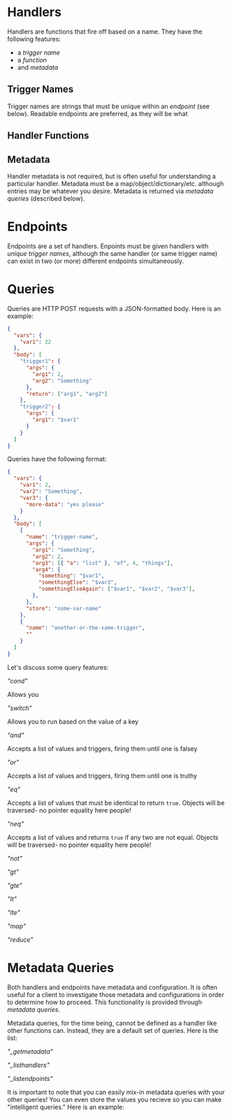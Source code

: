 # Handlers

Handlers are functions that fire off based on a name. They have the following
features:

- a _trigger name_
- a _function_
- and _metadata_

## Trigger Names

Trigger names are strings that must be unique within an _endpoint_ (see below).
Readable endpoints are preferred, as they will be what 

## Handler Functions

## Metadata

Handler metadata is not required, but is often useful for understanding a 
particular handler. Metadata must be a map/object/dictionary/etc. although
entries may be whatever you desire. Metadata is returned via _metadata queries_
(described below).

# Endpoints

Endpoints are a set of handlers. Enpoints must be given handlers with *unique 
trigger names*, although the same handler (or same trigger name) can exist in 
two (or more) different endpoints simultaneously. 

# Queries

Queries are HTTP POST requests with a JSON-formatted body. Here is an example:

```json
{
  "vars": {
    "var1": 22
  },
  "body": [
    "trigger1": {
      "args": {
        "arg1": 2,
        "arg2": "Something"
      },
      "return": ["arg1", "arg2"]
    },
    "trigger2": {
      "args": {
        "arg1": "$var1"
      }
    }
  ]
}
```

Queries have the following format:

```json
{
  "vars": {
    "var1": 2,
    "var2": "Something",
    "var3": {
      "more-data": "yes please"
    }
  },
  "body": [
    {
      "name": "trigger-name",
      "args": {
        "arg1": "Something",
        "arg2": 2,
        "arg3": [{ "a": "list" }, "of", 4, "things"],
        "arg4": {
          "something": "$var1",
          "somethingElse": "$var3",
          "somethingElseAgain": ["$var1", "$var2", "$var3"],
        },
      },
      "store": "some-var-name"
    },
    {
      "name": "another-or-the-same-trigger",
      ""
    }
  ]
}
```

Let's discuss some query features:

*"cond"*

Allows you 

*"switch"*

Allows you to run based on the value of a key

*"and"*

Accepts a list of values and triggers, firing them until one is falsey

*"or"*

Accepts a list of values and triggers, firing them until one is truthy

*"eq"*

Accepts a list of values that must be identical to return `true`. Objects will
be traversed- no pointer equality here people!

*"neq"*

Accepts a list of values and returns `true` if any two are not equal. Objects
will be traversed- no pointer equality here people!

*"not"*

*"gt"*

*"gte"*

*"lt"*

*"lte"*

*"map"*

*"reduce"*

# Metadata Queries

Both handlers and endpoints have metadata and configuration. It is often useful
for a client to investigate those metadata and configurations in order to
determine how to proceed. This functionality is provided through _metadata 
queries_.

Metadata queries, for the time being, cannot be defined as a handler like other
functions can. Instead, they are a default set of queries. Here is the list:

*"\_getmetadata"*

*"\_listhandlers"*

*"\_listendpoints"*

It is important to note that you can easily mix-in metadata queries with your 
other queries! You can even store the values you recieve so you can make
"intelligent queries." Here is an example:

```json

```

